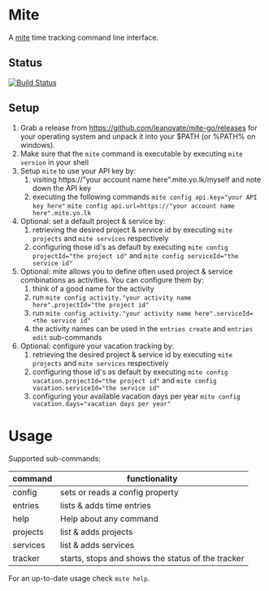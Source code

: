 # Mite

A [mite](https://mite.yo.lk/en/) time tracking command line interface.

## Status

[![Build Status](https://travis-ci.org/leanovate/mite-go.svg?branch=master)](https://travis-ci.org/leanovate/mite-go)

## Setup

1. Grab a release from https://github.com/leanovate/mite-go/releases for your operating system and unpack it into your
$PATH (or %PATH% on windows).
2. Make sure that the `mite` command is executable by executing `mite version` in your shell
3. Setup `mite` to use your API key by:
   1. visiting https://"your account name here".mite.yo.lk/myself and note down the API key
   2. executing the following commands
   `mite config api.key="your API key here"`
   `mite config api.url=https://"your account name here".mite.yo.lk`
4. Optional: set a default project & service by:
   1. retrieving the desired project & service id by executing `mite projects` and `mite services` respectively
   2. configuring those id's as default by executing `mite config projectId="the project id"` and `mite config serviceId="the service id"`
5. Optional: mite allows you to define often used project & service combinations as activities. You can configure them by:
   1. think of a good name for the activity
   2. run `mite config activity."your activity name here".projectId="the project id"`
   3. run `mite config activity."your activity name here".serviceId=<the service id"`
   4. the activity names can be used in the `entries create` and `entries edit` sub-commands
6. Optional: configure your vacation tracking by:
   1. retrieving the desired project & service id by executing `mite projects` and `mite services` respectively
   2. configuring those id's as default by executing `mite config vacation.projectId="the project id"` and `mite config vacation.serviceId="the service id"`
   3. configuring your available vacation days per year `mite config vacation.days="vacation days per year"`

# Usage

Supported sub-commands:

| command  | functionality                                     |
|----------|---------------------------------------------------|
| config   | sets or reads a config property                   |
| entries  | lists & adds time entries                         |
| help     | Help about any command                            |
| projects | list & adds projects                              |
| services | list & adds services                              |
| tracker  | starts, stops and shows the status of the tracker |

For an up-to-date usage check `mite help`.
